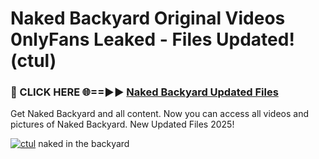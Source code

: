 # Naked Backyard Original Videos 0nlyFans Leaked - Files Updated! (ctul)

<h3>🔴 CLICK HERE 🌐==►► <a href="https://tinyurl.com/yckcrads" rel="nofollow">Naked Backyard Updated Files</a></h3>

Get Naked Backyard and all content. Now you can access all videos and pictures of Naked Backyard. New Updated Files 2025!

[![ctul](https://i.imgur.com/hpKpOFt.gif)](https://tinyurl.com/yckcrads)
naked in the backyard
